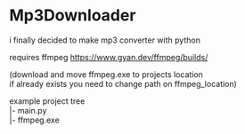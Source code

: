 # Mp3Downloader
 i finally decided to make mp3 converter with python 


requires ffmpeg 
https://www.gyan.dev/ffmpeg/builds/

(download and  move ffmpeg.exe to projects location       
if already exists you need to change path on ffmpeg_location)

example project tree        
|- main.py     
|- ffmpeg.exe      